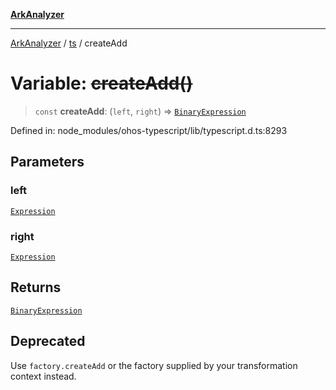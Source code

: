 [**ArkAnalyzer**](../../../../README.md)

***

[ArkAnalyzer](../../../../globals.md) / [ts](../README.md) / createAdd

# Variable: ~~createAdd()~~

> `const` **createAdd**: (`left`, `right`) => [`BinaryExpression`](../interfaces/BinaryExpression.md)

Defined in: node\_modules/ohos-typescript/lib/typescript.d.ts:8293

## Parameters

### left

[`Expression`](../interfaces/Expression.md)

### right

[`Expression`](../interfaces/Expression.md)

## Returns

[`BinaryExpression`](../interfaces/BinaryExpression.md)

## Deprecated

Use `factory.createAdd` or the factory supplied by your transformation context instead.
